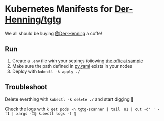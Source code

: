 # Kubernetes Manifests for [Der-Henning/tgtg](https://github.com/Der-Henning/tgtg)

We all should be buying [@Der-Henning](https://github.com/Der-Henning) a coffe!

## Run

1. Create a `.env` file with your settings following [the official sample](https://github.com/Der-Henning/tgtg/blob/main/sample.env)
2. Make sure the path defined in [pv.yaml](pv.yaml#L14) exists in your nodes
3. Deploy with `kubectl -k apply ./`

## Troubleshoot

Delete everthing with `kubectl -k delete ./` and start digging :shrug:

Check the logs with `k get pods -n tgtg-scanner | tail -n1 | cut -d' ' -f1 | xargs -I@ kubectl logs -f @`
